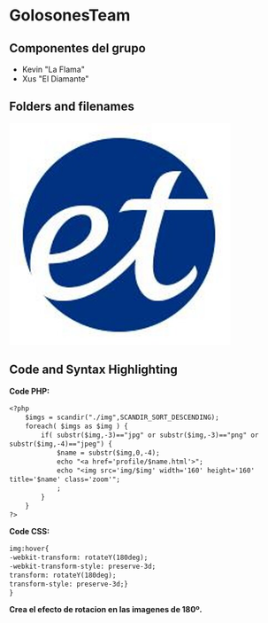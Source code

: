 # GolosonesTeam

## Componentes del grupo

* Kevin "La Flama"
* Xus "El Diamante"

## Folders and filenames

![alt text](logoesteve.jpg "Esteve Terradas")

## Code and Syntax Highlighting

**Code PHP:**
```
<?php 
	$imgs = scandir("./img",SCANDIR_SORT_DESCENDING);
	foreach( $imgs as $img ) {	
		if( substr($img,-3)=="jpg" or substr($img,-3)=="png" or substr($img,-4)=="jpeg") {
			$name = substr($img,0,-4);
			echo "<a href='profile/$name.html'>";
			echo "<img src='img/$img' width='160' height='160'  title='$name' class='zoom'";
			;
		}
	}
?>
```
**Code CSS:**
```
img:hover{
-webkit-transform: rotateY(180deg);
-webkit-transform-style: preserve-3d;
transform: rotateY(180deg);
transform-style: preserve-3d;}
}
```
**Crea el efecto de rotacion en las imagenes de 180º.**